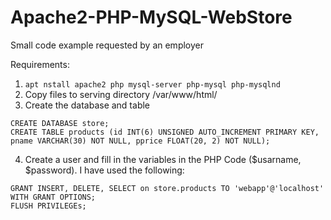 # Apache2-PHP-MySQL-WebStore
Small code example requested by an employer

Requirements:  
1. ```apt nstall apache2 php mysql-server php-mysql php-mysqlnd```  
2. Copy files to serving directory /var/www/html/  
3. Create the database and table  
```
CREATE DATABASE store;
CREATE TABLE products (id INT(6) UNSIGNED AUTO_INCREMENT PRIMARY KEY, pname VARCHAR(30) NOT NULL, pprice FLOAT(20, 2) NOT NULL);
```  
4. Create a user and fill in the variables in the PHP Code ($usarname, $password). I have used the following:
```
GRANT INSERT, DELETE, SELECT on store.products TO 'webapp'@'localhost' WITH GRANT OPTIONS;
FLUSH PRIVILEGEs;
```
